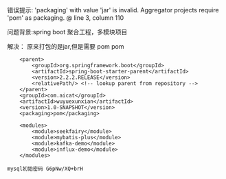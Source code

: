 错误提示: 'packaging' with value 'jar' is invalid. Aggregator projects require 'pom' as packaging. @ line 3, column 110

问题背景:spring boot 聚合工程，多模块项目

解决：
    原来打包的是jar,但是需要 pom
    <!--    spring boot 聚合父工程中，打包类型要求设置为 pom-->
        <packaging>pom</packaging>
    
        <parent>
            <groupId>org.springframework.boot</groupId>
            <artifactId>spring-boot-starter-parent</artifactId>
            <version>2.2.2.RELEASE</version>
            <relativePath/> <!-- lookup parent from repository -->
        </parent>
        <groupId>com.aicat</groupId>
        <artifactId>wuyuexunxian</artifactId>
        <version>1.0-SNAPSHOT</version>
        <packaging>pom</packaging>
    
        <modules>
            <module>seekfairy</module>
            <module>mybatis-plus</module>
            <module>kafka-demo</module>
            <module>influx-demo</module>
        </modules>
        
    mysql初始密码 G6pNw/XQ+brH